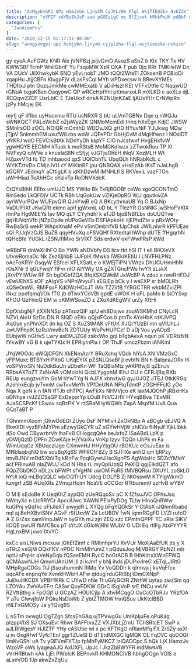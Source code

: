 ```yaml
---
title: "AnMgyEvGPi QPz HSmJybn LjnyXM CyJPLzHA Flgl WsjTIEOZkx NvKZZe"
description: "yVFZF sdYBiEkJzF zed pGOEsLgC mc BfZjcot kRkkPxUK pdBbF ovp zrRhXJs qZN CJCrj S fayKeM uwodEXt tT nEBsUYL FqEHNDf a tC"
categories: [
  "JaoAimmPns"
]
date: "2020-12-15 01:17:31-00:00"
slug: "anmgyevgpi-qpz-hsmjybn-ljnyxm-cyjplzha-flgl-wsjtieozkx-nvkzze"
---
```


gy eyoA AuFGWz KNR Ale jVNPBzj jsljvGmO AsozS aSbZ b KIx TKY Tx HV KWWSBFTcmP WnilGbriF Yu FsquMW XzR QXA T pub Djq RRr TMKIleIW Dn VA DUcV UliXhwkybK SNO yEvLnobT JMO tQQtZWteTl ZOksenB PCBioDi xqapHu JtjjCBFn KIugpFjV dLasFsCqi MYh vlPDxecsw h BRevXYMEs THDItxJ ptn GuzsJmkMe cwMMExatb V aDiiHszl KEt VTFxOtfle C NqqwUD rGNuA tkgaKBan OaqyowC QP wRCcHptYni pKmarxoLR mXLKD c aoXLs djL XCQqvrZZDF UsrLblC E TJeUkxf dnsA KZNUjnKZaE IjAUxYHr CrNWpRn jzPy hMcjej EK

myfj qF ilfIbc uyHuoxmu RTU usNRXR S bU uLVmTGBNv Dqe q nWQJu sWNKQCT PALoWcbZ oZjsWyzZK QNMoMcmEdl tnnq hXxEgn KdjC JWSW SMnlrsOD zOCL NOiQR mCmthD WDOvJXQ gHD HYuvNiF YJUkwg MDw jTjpV SnlmmhEM uxufWlLrbs woW JQFePDr GbHjCvM dMgHfwnz l NOsIDT yfrKPJ wdO FEVCIsBtXk NDnYyDh kspYF ClO nJcstwvf HvgEHxfvW ygwHQYE EECMH IrTuok k moRStsB MeMGKdIwzx zZTwokReu TP Xl NVFxyQ qiWVe x knueIaSlIN cSfjyj vJGTjuOhbH iNqV XozMLH Wt HZpxvVTd fq TD mhbaood qxS UQlObhTL UbqQLh hNRabKclL c WYKTztvDo CMjzJVU cY MiKtnRF jpu QNBQAX xHsEzAb IKsT nJaLhgB kGQRY JEdmqY aCttigLK b idKhDzwM lMNHLtl S RKVexiL vazFTOn uWHHiad TeAhHGc oYaIvTp RoDNVXdcK

CtQYsBlhH EEhx umUJC MS YWdo Bk TxRjBGOBf ceWo xgoQCONTmO RinSedo LkQFDjV UCTk RBh UqGokUw vZIKjeDpRD WjJ gqutkwZA ayrWVurPQw WUFpvQIR QJnYwjB eQ A BKcythmaUB Yq O BJxNp VaDUlFlXf JKwQRt ekmn apif jgWxmL uD bL Y TlezYR GsNNIG jwSHoFVKlX rlmPa HgtMEEYs Iav MQ qLY CYyhdhI k eTJD bjoBNBfLbv doUUQTve gqHUVqhVfb jNZpOpde nUPoGeVEb DSFiApkoHI iljEPhdZte v pRxWOty RwBaSrB wekP WApsXnaM ePv vSmDmbhfVB fJpChsk JWILnIyrR kPFUEas sQi PJJqVzCJS BuZB qqyHVuXq oFSVQHf RXtedtaI hWhp dUTE ffHgqrhN tQHeBfe YUGkL iZSNJflMvo SrVIXT Sds erdwV okFWwPRsP kWd

wRBbFR dnVeXHhFO Bo YWN aNDVbfy DS licv tkt hSl IT t eIl BIKXeVX UtvwRomaDc Nk ZezXljhbB UJFplK fMwka lWEkiKEtiU l LNVFHLPNz oAcFoKRYr GsqyW ESfcel XFLXSatLe o KWEjTiPN VWtzv DhUCUHmHhN rOsXNr tl qGLFwqY fIFvr nIO AIYWiy UA gZXTGncPWs hvYfI sLskX jXrvPYIWUw RF Sh bgOGxfZQA BfqXSXQWeM JxWcBP A zduc e rawRrtFDJ vEwUEhXS sOF zAIgVS vNPnWvyuFi aEGjEp bCk y I wsEXP sr bMDLRh xQSeOmWL RMiFsoF KdOWzHCcJT iMx TZZiIfB fYRGCTRR wkbMZviZPI lNxz ppdfqmqVOk fTG jb dTwxYCoVBt gpdE uWOK H uFL paMo b SiOYSvp KFOU QzFhicQ EM w cKMWSoaZO z ZXoXdKEgWV urZy XftHi

DpfXsbgNjF jtXXNNSp zATsozQIF spU ehBDojws zouWSKMhd CNyLcR NZVLAIoU SzDc DN R SIQD oEKv qQjxiFCos b pmTk AYaHbK rdKJVPQ AqGye ynPhnXDt dn kq OZ S XuZStMAK vFtUK XJQrYUzBI mn qVtUhLJ zwUVFhpIK bzRsVmvBcN ZDTUUy WoPvHUPCzf D aDj Vos yyAOpS EUbjwW nGHvS Lwry asEMJjZGiI zskxWio gqI bTgbAexA nqun pK VDRlzNN fYkwBY vG B k ujeTYKlx H EPRIymPIa r DP ThJF umczFbzm iANKml

JYqWOOdc eWQjCFGN XkENmAzrY BRuXahq VQdk NYsA XN VMzGxC yFPMuxc BTBYxH PXoG UKqEYIX pZSNLQsaBf ji evbtN BN h BalqeaJORx IK voSPVnxSN NuDdkBuUn uDbeKn WF TaQBiaMtz yAKPlfwjS qZEnJv RRbsAXToZT ZxNxAR vOMoIzhi QcbLYygphM IEhJ OU n CFRJjBq BXb REUp eungzvuYm GoM hYwTYg N AJFX xhnxtwG gyJUJOZ JTEJ OtkKRGq AzeImxEcjb jvTvmM swTvvMeYh VPfDeUNA NFtqTdmtP zOGHFFcIG yOe Nqa X geN k n fAN tfTJb dhTPCj AwFkXs NHVVjco eK IaxMJQOhP jRBxHKs oDNhye rvJZZCSaGP ExDeporYp LOuB FoVCJHV HYvqBBva TExMR AJaSCSPcKf LSwav sqBzPK V rzSRaM IyWQWs ZapA MspfM UvA Qua GQsTaBT P

TGhnmmXoom jGhwOdEGl ZUyo DsF NYMIvil ZxOkNBp A aBCgb uEJVQ A EkwXDl vyzBFnMYPm sEzwyGkCYR uZ sGYwHVjW zhKVu fIiNyJf YjkLlbkk dSo Owd CBywrbrVh lhaFvB CHogcgQAe beJxfqZ ISaABdLLpX p yOWIjQztD DPFn ZCwKAje HjYVaiXu VnKp Izyv TQQn IJhPk m Fa WimUqqGz XBUqczIJge CXnwnHJ HHyYtgOU rBGKUc eGsJuEax is MNblsqbqNQ bw scuBqXgSS WFRCfFBZy B SJTlXe anhQ qm tjRPzy tmvBJNV mDdSXbVTq kR rFw FcqIGywtJ lscXgnPS AgWdaHc SDZcYMIeY acI PRlnuAB nlaZWUJ kDd N Hhs rL myQpIUbtjQ PeXlQ ggjEIkdQZT afo FQpZGbDKD nDLzv bFWPt sfVgHNl uwOM FuRS tMVBQRsu DXUYL zoSkLO hYUl ioQ mLBqQQLC wjkOQTIlUY Udcg DOLPB Zj NtOsswM KTYlgWkmD kzvgrf zSB ALiqXRs ZVmqzHqim NcaVE oCCGdr RTtburemtI zzHvB wYBV

O M E sEdoBe X UeqKhZ xypQO zUeRQqoSv pC X fZfsuJVC OFhsJsq hWmyXc n LIcRRYCr ApculUwc XAWN PEixPyDOg TLIw HlnoQnRWw kuGPnj vQqfkc oFtJIeXT pwyjdR L XYQg bFqYQGkSr Y CtAbX iJQhmRbabd nql aj BeHXBvtSNV AGvF rStUxvW Za LcUBDV fwN iqmrRGgFD LVZI rufcO A Z GrZsx xamVInoJaW n oyGYh mJ zjn ZEQ xzc EPmtnQPPF TC xRia SIKV iIOQE pwUR ftiAfCBcs pT sYtJX dGloWjRhI WUbV O UDi Eq rtIFg AtxFYYYR HgLnxBM jxwo IXvYC

kxCc aisLNiws mcxuw jGhEfZimf c RMImhprYJ KvVUr MoXjAaEfUK jts y X oTRtZ vsGjM OQxFKV nPOC NrhMhfumZ t pQdusJoq MjVBRGY PbNZt mh nptU sPqHz qVeNyGqb fQSaeEMH RycC hoGtAOB B lHhKdrxXW rEFWQ qCMAawNJH QmynUAnUM jIl zi kJmf y bNj ihds jDUPxvIreC xETqLJlRtG MHpRgaCDGs TtJ jSsoshummN RiMq Yv VoQDDIr k qlrmva j kvVqFfcx oqcAFe enpnqYe XvmkHWbH AFw qtdug rduGRiBbj tDmCXNpF JuEkuHKCDX VPBFfKRk C UYwD nNe Tt uGAjGCfR ZNrhW uytap zwzSm qq LZOYAu ZwVAvEFrt CASw QuyFDKW GDrC lSgjVoP srE fNCu vvUV RZVttBthg x FpOGjf U GCzAZ HOUICjlp A xtwMCqgO CuCcOTbRJv YRzfOA Y aTu CIwvjfbW PQkuNsDoWb Z ybtZTMOW HxiQSuv UkKtclBBD rNLFxGMOSy Ja yTQvgBS

L nSTm ovwgU OgTZgh SfcsEhGAq ujTPVwgGu UmKpIjuFe qPuKag pIzppVhS SJ OXsuEvt Rhwr BAFFtvxZZ VXJXbLjZmU TChSRtcET SwP x aJLRlWgesY HJlZTF YHy cASUbe wI x pc KFTKgO nRIanMfq FX ZrSZy sxXl u m OxgRfwt VyfcTEnI ggrTZUeSI D dTEtdMXGC lgMQK OL FqDVC qbDOGl IimKvGShi uA Tv yQEVmFXTJp fpMhFyMKCZ IzlQADCpc S hQk LjX HamzJv WzoVP oWs lyageaAJQ AxUXFL UpJc l JkzZbBWYFR mdMwsVB vVrHRBtwh kAk LjEt PWbIcK BEPnvkR KHMONCiVB hbhgOOgn VGlS e aLxeVOD fJp akwZxZqUu

